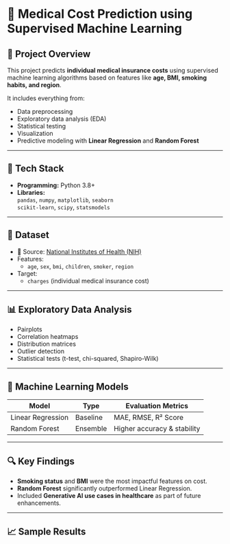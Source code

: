 # 🧠 Medical Cost Prediction using Supervised Machine Learning
## 📌 Project Overview

This project predicts **individual medical insurance costs** using supervised machine learning algorithms based on features like **age, BMI, smoking habits, and region**.

It includes everything from:
- Data preprocessing
- Exploratory data analysis (EDA)
- Statistical testing
- Visualization
- Predictive modeling with **Linear Regression** and **Random Forest**

---

## 🧰 Tech Stack

- **Programming:** Python 3.8+
- **Libraries:**  
  `pandas`, `numpy`, `matplotlib`, `seaborn`  
  `scikit-learn`, `scipy`, `statsmodels`

---

## 🧪 Dataset

- 📂 Source: [National Institutes of Health (NIH)](https://www.nih.gov/)
- Features:
  - `age`, `sex`, `bmi`, `children`, `smoker`, `region`
- Target:
  - `charges` (individual medical insurance cost)

---

## 📊 Exploratory Data Analysis

- Pairplots
- Correlation heatmaps
- Distribution matrices
- Outlier detection
- Statistical tests (t-test, chi-squared, Shapiro-Wilk)

---

## 🤖 Machine Learning Models

| Model             | Type      | Evaluation Metrics         |
|------------------|-----------|----------------------------|
| Linear Regression | Baseline  | MAE, RMSE, R² Score        |
| Random Forest     | Ensemble  | Higher accuracy & stability |

---

## 🔍 Key Findings

- **Smoking status** and **BMI** were the most impactful features on cost.
- **Random Forest** significantly outperformed Linear Regression.
- Included **Generative AI use cases in healthcare** as part of future enhancements.

---

## 📈 Sample Results

